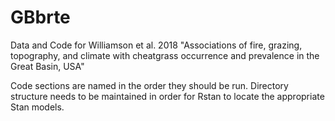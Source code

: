 # GBbrte
Data and Code for Williamson et al. 2018 "Associations of fire, grazing, topography, and climate with cheatgrass occurrence and prevalence in the Great Basin, USA"

Code sections are named in the order they should be run. Directory structure needs to be maintained in order for Rstan to locate the appropriate Stan models.
